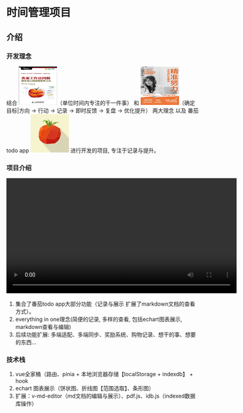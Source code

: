 # 时间管理项目
## 介绍
### 开发理念
结合 <img src="src/assets/images/番茄工作法图解.jpg" alt="番茄工作法图解" width="100px" height="100px">（单位时间内专注的干一件事） 和 <img src="src/assets/images/精准努力.jpg" alt="精准努力" width="100px" height="100px">（确定目标|方向 -> 行动 -> 记录 -> 即时反馈 -> 复盘 -> 优化提升） 两大理念 以及 番茄todo app <img src="src/assets/images/番茄todo app.png" alt="精准努力" width="100px" height="100px"> 进行开发的项目, 专注于记录与提升。

### 项目介绍
<video width="600" controls>
  <source src="src/assets/项目介绍.mp4" type="video/mp4">
  Your browser does not support the video tag.
</video>

1. 集合了番茄todo app大部分功能（记录与展示 扩展了markdown文档的查看方式）。
2. everything in one理念(简便的记录, 多样的查看, 包括echart图表展示, markdown查看与编辑)
3. 后续功能扩展: 多端适配、多端同步、奖励系统、购物记录、想干的事、想要的东西...

### 技术栈
1. vue全家桶（路由、pinia + 本地浏览器存储【localStorage + indexdb】 + hook
2. echart 图表展示（饼状图、折线图【范围选取】、条形图）
3. 扩展：v-md-editor（md文档的编辑与展示）、pdf.js、idb.js（indexed数据库操作）
